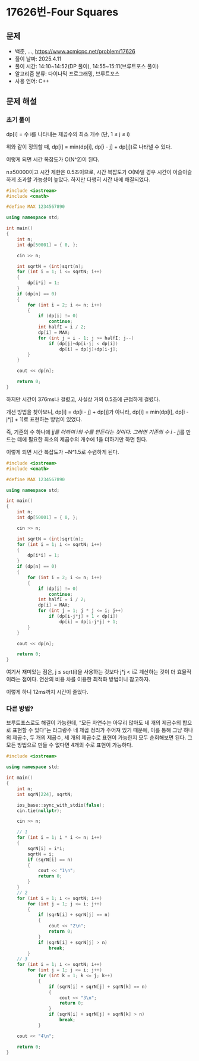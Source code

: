 # 17626번-Four Squares

## 문제

- 백준, …, https://www.acmicpc.net/problem/17626
- 풀이 날짜: 2025.4.11
- 풀이 시간: 14:10~14:52(DP 풀이), 14:55~15:11(브루트포스 풀이)
- 알고리즘 분류: 다이나믹 프로그래밍, 브루트포스
- 사용 언어: C++

## 문제 해설

### 초기 풀이

dp[i] = 수 i를 나타내는 제곱수의 최소 개수 (단, 1 ≤ j ≤ i)

위와 같이 정의할 때, dp[i] = min(dp[i], dp[i - j] + dp[j])로 나타낼 수 있다.

이렇게 되면 시간 복잡도가 O(N^2)이 된다.

n≤50000이고 시간 제한은 0.5초이므로, 시간 복잡도가 O(N)일 경우 시간이 아슬아슬하게 초과할 가능성이 높았다. 하지만 다행히 시간 내에 해결되었다.

```cpp
#include <iostream>
#include <cmath>

#define MAX 1234567890

using namespace std;

int main()
{
    int n;
    int dp[50001] = { 0, };

    cin >> n;

    int sqrtN = (int)sqrt(n);
    for (int i = 1; i <= sqrtN; i++)
    {
        dp[i*i] = 1;
    }
    if (dp[n] == 0)
    {
        for (int i = 2; i <= n; i++)
        {
            if (dp[i] != 0)
                continue;
            int halfI = i / 2;
            dp[i] = MAX;
            for (int j = i - 1; j >= halfI; j--)
                if (dp[j]+dp[i-j] < dp[i])
                    dp[i] = dp[j]+dp[i-j];
        }
    }

    cout << dp[n];

    return 0;
}
```

하지만 시간이 376ms나 걸렸고, 사실상 거의 0.5초에 근접하게 걸렸다.

개선 방법을 찾아보니, dp[i] = dp[i - j] + dp[j]가 아니라, dp[i] = min(dp[i], dp[i - j*j] + 1)로 표현하는 방법이 있었다.

즉, 기존의 수 하나에 j*j를 더하여 i의 수를 만든다는 것이다. 그러면 기존의 수 i - j*j를 만드는 데에 필요한 최소의 제곱수의 개수에 1을 더하기만 하면 된다.

이렇게 되면 시간 복잡도가 ~N^1.5로 수렴하게 된다.

```cpp
#include <iostream>
#include <cmath>

#define MAX 1234567890

using namespace std;

int main()
{
    int n;
    int dp[50001] = { 0, };

    cin >> n;

    int sqrtN = (int)sqrt(n);
    for (int i = 1; i <= sqrtN; i++)
    {
        dp[i*i] = 1;
    }
    if (dp[n] == 0)
    {
        for (int i = 2; i <= n; i++)
        {
            if (dp[i] != 0)
                continue;
            int halfI = i / 2;
            dp[i] = MAX;
            for (int j = 1; j * j <= i; j++)
                if (dp[i-j*j] + 1 < dp[i])
                    dp[i] = dp[i-j*j] + 1;
        }
    }

    cout << dp[n];

    return 0;
}
```

여기서 재미있는 점은, j ≤ sqrt(i)을 사용하는 것보다 j\*j < i로 계산하는 것이 더 효율적이라는 점이다. 연산의 비용 차를 이용한 최적화 방법이니 참고하자.

이렇게 하니 12ms까지 시간이 줄었다.

### 다른 방법?

브루트포스로도 해결이 가능한데, “모든 자연수는 아무리 많아도 네 개의 제곱수의 합으로 표현할 수 있다”는 라그랑주 네 제곱 정리가 주어져 있기 때문에, 이를 통해 그냥 하나의 제곱수, 두 개의 제곱수, 세 개의 제곱수로 표현이 가능한지 모두 순회해보면 된다. 그 모든 방법으로 만들 수 없다면 4개의 수로 표현이 가능하다.

```cpp
#include <iostream>

using namespace std;

int main()
{
    int n;
    int sqrN[224], sqrtN;

    ios_base::sync_with_stdio(false);
    cin.tie(nullptr);

    cin >> n;

    // 1
    for (int i = 1; i * i <= n; i++)
    {
        sqrN[i] = i*i;
        sqrtN = i;
        if (sqrN[i] == n)
        {
            cout << "1\n";
            return 0;
        }
    }
    // 2
    for (int i = 1; i <= sqrtN; i++)
        for (int j = 1; j <= i; j++)
        {
            if (sqrN[i] + sqrN[j] == n)
            {
                cout << "2\n";
                return 0;
            }
            if (sqrN[i] + sqrN[j] > n)
                break;
        }
    // 3
    for (int i = 1; i <= sqrtN; i++)
        for (int j = 1; j <= i; j++)
            for (int k = 1; k <= j; k++)
            {
                if (sqrN[i] + sqrN[j] + sqrN[k] == n)
                {
                    cout << "3\n";
                    return 0;
                }
                if (sqrN[i] + sqrN[j] + sqrN[k] > n)
                    break;
            }

    cout << "4\n";

    return 0;
}
```
